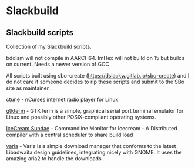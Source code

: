 # Slackbuild
## Slackbuild scripts

Collection of my Slackbuild scripts.

bddism will not compile in AARCH64. ImHex will not build on 15 but builds on current. Needs a newer version of GCC

All scripts built using sbo-create (https://dslackw.gitlab.io/sbo-create) and I do not care if
someone decides to rip these scripts and submit to the SBo site as maintainer.

[ctune](https://github.com/kermitdafrog8/Slackbuild/tree/main/Network/ctune) -
nCurses internet radio player for Linux<br>

[gtkterm](https://github.com/kermitdafrog8/Slackbuild/tree/main/Network/gtkterm) -
GTKTerm is a simple, graphical serial port terminal emulator for
Linux and possibly other POSIX-compliant operating systems.
<br>

[IceCream Sundae](https://github.com/kermitdafrog8/Slackbuild/tree/main/Network/icecream-sundae) - 
Commandline Monitor for Icecream - A Distributed compiler with a
central scheduler to share build load<br>

[varia](https://github.com/kermitdafrog8/Slackbuild/tree/main/Network/varia) - 
Varia is a simple download manager that conforms to the latest
Libadwaita design guidelines, integrating nicely with GNOME.
It uses the amazing aria2 to handle the downloads.<br>
